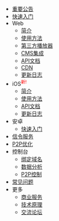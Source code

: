 - [重要公告](notice.md)
- [快速入门](README.md)
- Web
    - [简介](/web/introduction.md)
    - [使用方法](/web/usage.md)
    - [第三方播放器](web/players.md)
    - [CMS集成](/web/CMS.md)
    - [API文档](/web/API.md)
    - [CDN](/web/CDN.md)
    - [更新日志](/web/logs.md)
- iOS<sup style="color:red;">新!</sup>
    - [简介](/ios/introduction.md)
    - [使用方法](/ios/usage.md)
    - [API文档](/ios/API.md)
    - [更新日志](/ios/logs.md)
- 安卓
    - [快速入门](/android/README.md)
- [信令服务](signaling.md)
- [P2P优化](m3u8.md)
- 控制台
    - [绑定域名](bindings.md)
    - [数据分析](data-explain.md)
    - [P2P控制](p2p-control.md)
- [常见问题](FAQ.md)
- 更多
    - [商业服务](commercial.md)
    - [技术原理](design.md)
    - [交流论坛](/coming-soon)
  

